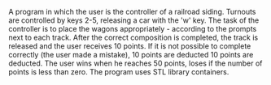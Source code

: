 A program in which the user is the controller of a railroad siding.
Turnouts are controlled by keys 2-5, releasing a car with the 'w' key.
The task of the controller is to place the wagons appropriately - according to the prompts next to
each track.
After the correct composition is completed, the track is released and the user receives 10 points.
If it is not possible to complete correctly (the user made a mistake), 10 points are deducted
10 points are deducted.
The user wins when he reaches 50 points, loses if the number of points is less than zero.
The program uses STL library containers.

